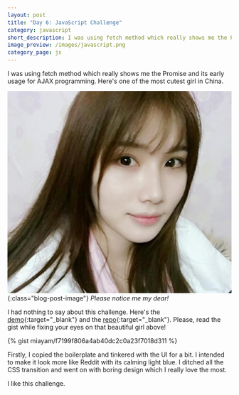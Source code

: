 ```yaml
---
layout: post
title: "Day 6: JavaScript Challenge"
category: javascript
short_description: I was using fetch method which really shows me the Promise and its early usage for AJAX programming.
image_preview: /images/javascript.png
category_page: js
---
```


I was using fetch method which really shows me the Promise and its early usage for AJAX
programming. Here's one of the most cutest girl in China.

![she is also cute](/images/chen.jpg){:class="blog-post-image"}
<em class="description">Please notice me my dear!</em>

I had nothing to say about this challenge. Here's the [demo](/demo_day6){:target="_blank"} and
the [repo](https://github.com/miayam/js30){:target="_blank"}. Please, read the gist while fixing
your eyes on that beautiful girl above!

{% gist miayam/f7199f806a4ab40dc2c0a23f7018d311 %}

Firstly, I copied the boilerplate and tinkered with the UI for a bit. I intended to make it look more
like Reddit with its calming light blue. I ditched all the CSS transition and went on with boring
design which I really love the most.

I like this challenge.
